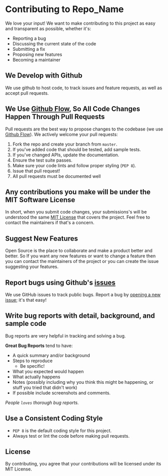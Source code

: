 # Contributing to Repo_Name
We love your input! We want to make contributing to this project as easy and transparent as possible, whether it's:

- Reporting a bug
- Discussing the current state of the code
- Submitting a fix
- Proposing new features
- Becoming a maintainer

## We Develop with Github
We use github to host code, to track issues and feature requests, as well as accept pull requests.

## We Use [Github Flow](https://guides.github.com/introduction/flow/index.html), So All Code Changes Happen Through Pull Requests
Pull requests are the best way to propose changes to the codebase (we use [Github Flow](https://guides.github.com/introduction/flow/index.html)). We actively welcome your pull requests:

1. Fork the repo and create your branch from `master`.
2. If you've added code that should be tested, add sample tests.
3. If you've changed APIs, update the documentation.
4. Ensure the test suite passes.
5. Make sure your code lints and follow proper styling (`PEP 8`).
6. Issue that pull request!
7. All pull requests must be documented well

## Any contributions you make will be under the MIT Software License
In short, when you submit code changes, your submissions's will be understood the same [MIT License](http://choosealicense.com/licenses/mit/) that covers the project. Feel free to contact the maintainers if that's a concern.

## Suggest New Features
Open Source is the place to collaborate and make a product better and better. So If you want any new features or want to change a feature then you can contact the maintainers of the project or you can create the issue suggesting your features.

## Report bugs using Github's [issues](https://linktotheissuespage)
We use GitHub issues to track public bugs. Report a bug by [opening a new issue](); it's that easy!

## Write bug reports with detail, background, and sample code
Bug reports are very helpful in tracking and solving a bug.

**Great Bug Reports** tend to have:

- A quick summary and/or background
- Steps to reproduce
  - Be specific!
- What you expected would happen
- What actually happens
- Notes (possibly including why you think this might be happening, or stuff you tried that didn't work)
- If possible include screenshots and comments.

*People `loves` thorough bug reports.*

## Use a Consistent Coding Style
- `PEP 8` is the default coding style for this project.
- Always test or lint the code before making pull requests.

## License
By contributing, you agree that your contributions will be licensed under its MIT License.
